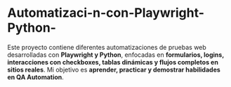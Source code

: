 # Automatizaci-n-con-Playwright-Python-
Este proyecto contiene diferentes automatizaciones de pruebas web desarrolladas con **Playwright y Python**, enfocadas en **formularios, logins, interacciones con checkboxes, tablas dinámicas y flujos completos en sitios reales**. Mi objetivo es **aprender, practicar y demostrar habilidades en QA Automation**.
